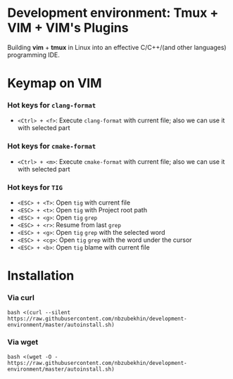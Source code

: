 # Development environment: Tmux + VIM + VIM's Plugins

Building **vim** + **tmux** in Linux into an effective C/C++/(and other languages) programming IDE.

# Keymap on VIM

### Hot keys for `clang-format`
* `<Ctrl> + <f>`: Execute `clang-format` with current file; also we can use it with selected part

### Hot keys for `cmake-format`
* `<Ctrl> + <m>`: Execute `cmake-format` with current file; also we can use it with selected part

### Hot keys for `TIG`
* `<ESC> + <T>`: Open `tig` with current file
* `<ESC> + <t>`: Open `tig` with Project root path
* `<ESC> + <g>`: Open `tig` `grep`
* `<ESC> + <r>`: Resume from last `grep`
* `<ESC> + <g>`: Open `tig` `grep` with the selected word
* `<ESC> + <cg>`: Open `tig` `grep` with the word under the cursor
* `<ESC> + <b>`: Open `tig` blame with current file

# Installation

### Via curl
```
bash <(curl --silent https://raw.githubusercontent.com/nbzubekhin/development-environment/master/autoinstall.sh)

```

### Via wget

```
bash <(wget -O - https://raw.githubusercontent.com/nbzubekhin/development-environment/master/autoinstall.sh)
```
